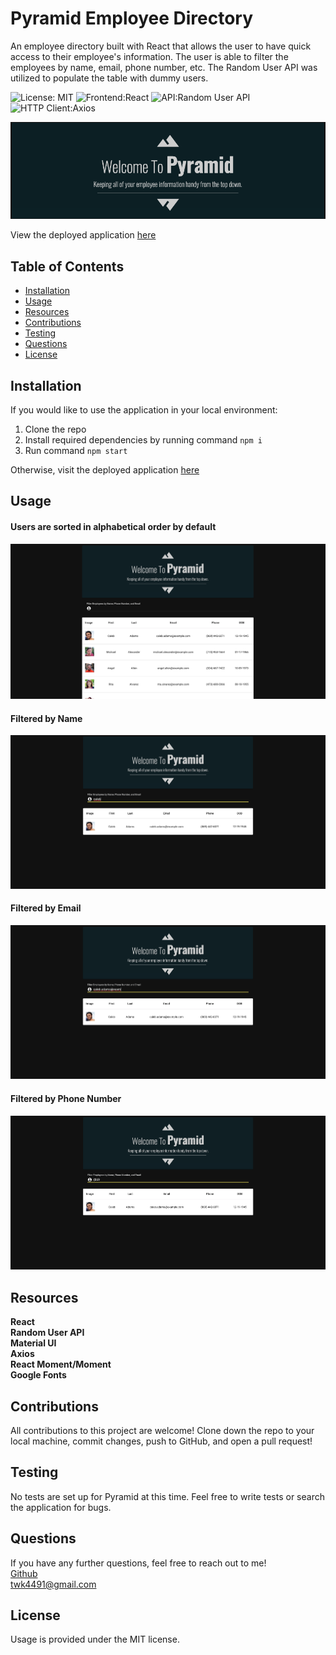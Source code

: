 # Pyramid Employee Directory

An employee directory built with React that allows the user to have quick access to their employee's information. The user is able to filter the employees by name, email, phone number, etc. The Random User API was utilized to populate the table with dummy users.

![License: MIT](https://img.shields.io/badge/License-MIT-purple.svg?style=for-the-badge&logo=appveyor) ![Frontend:React](https://img.shields.io/badge/Frontend-React-blue?style=for-the-badge&logo=appveyor) ![API:Random User API](https://img.shields.io/badge/API-Random%20User%20API-red?style=for-the-badge&logo=appveyor) ![HTTP Client:Axios](https://img.shields.io/badge/HTTP%20Client-Axios-green?style=for-the-badge&logo=appveyor)

<img src = "public/logo.png" alt="screenshot of pyramid">

View the deployed application <a href = "#!">here</a>

## Table of Contents

- [Installation](#installation)
- [Usage](#usage)
- [Resources](#resources)
- [Contributions](#contributions)
- [Testing](#testing)
- [Questions](#questions)
- [License](#license)

## Installation

If you would like to use the application in your local environment:

1. Clone the repo
2. Install required dependencies by running command `npm i`
3. Run command `npm start`

Otherwise, visit the deployed application <a href = "#!">here</a>

## Usage

#### Users are sorted in alphabetical order by default

<img src = "public/default.png" alt="screenshot of pyramid">

#### Filtered by Name

<img src = "public/name.png" alt="screenshot of pyramid">

#### Filtered by Email

<img src = "public/email.png" alt="screenshot of pyramid">

#### Filtered by Phone Number

<img src = "public/number.png" alt="screenshot of pyramid">

## Resources

**React** <br>
**Random User API** <br>
**Material UI** <br>
**Axios** <br>
**React Moment/Moment** <br>
**Google Fonts**

## Contributions

All contributions to this project are welcome! Clone down the repo to your local machine, commit changes, push to GitHub, and open a pull request!

## Testing

No tests are set up for Pyramid at this time. Feel free to write tests or search the application for bugs.

## Questions

If you have any further questions, feel free to reach out to me! <br>
<a href='https://www.github.com/twkirkpatrick'>Github</a> <br>
<a href='mailto:twk4491@gmail.com'>twk4491@gmail.com</a>

## License

Usage is provided under the MIT license.
